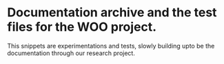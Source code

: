 # Documentation archive and the test files for the WOO project.

This snippets are experimentations and tests, slowly building upto be the documentation through our research project. 

